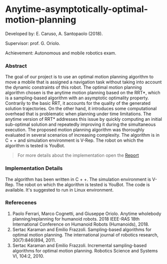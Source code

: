 <h1>Anytime-asymptotically-optimal-motion-planning</h1>

Developed by: E. Caruso, A. Santopaolo (2018).

Supervisor: prof. G. Oriolo.

Achievement: Autonomous and mobile robotics exam.


<h3> Abstract </h3>

The goal of our project is to use an optimal motion planning algorithm to move a mobile that is assigned a navigation task without taking into account the dynamic constraints of this robot. The optimal motion planning algorithm chosen is the anytime motion planning based on the RRT*, which is a sampling-based algorithm with an asymptotic optimality property. Contrarily to the basic RRT, it accounts for the quality of the generated solution trajectories. On the other hand, it introduces some computational overhead that is problematic when planning under time limitations. The anytime version of RRT* addresses this issue by quickly computing an initial sub-optimal solution and repeatedly improving it during the simultaneous execution. The proposed motion planning algorithm was thoroughly evaluated in several scenarios of increasing complexity. The algorithm is in C + + and simulation environment is V-Rep. The robot on which the algorithm is tested is YouBot.


> For more details about the implementation open the [Report](Report.pdf)

<h3>Implementation Details</h3>

The algorithm has been written in C + +. The simulation environment is V-Rep. The robot on which the algorithm is tested is YouBot. The code is available. It's suggested to run in Linux environment.

<h3> Referecenes </h3>

1. Paolo Ferrari, Marco Cognetti, and Giuseppe Oriolo. Anytime wholebody planning/replanning for humanoid robots. 2018 IEEE-RAS 18th International Conference on Humanoid Robots (Humanoids), 2018.
1. Sertac Karaman and Emilio Frazzoli. Sampling-based algorithms for optimal motion planning. The international journal of robotics research, 30(7):846{894, 2011.
1. Sertac Karaman and Emilio Frazzoli. Incremental sampling-based algorithms for optimal motion planning. Robotics Science and Systems VI, 104:2, 2010.
